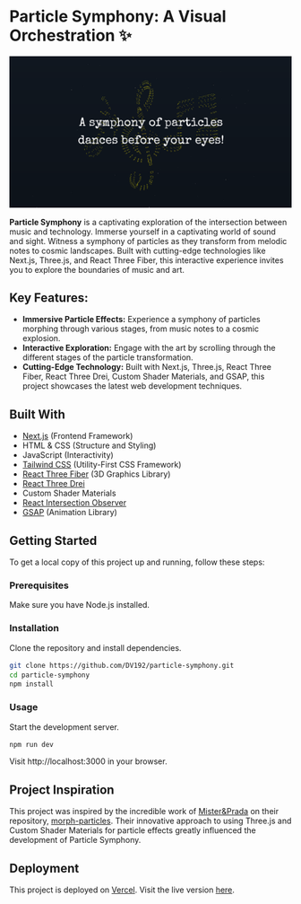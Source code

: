 # Particle Symphony: A Visual Orchestration ✨

[![Particle Symphony Preview](public/assets/particle-symphony-screenshot.png)](https://particle-symphony.vercel.app/)

**Particle Symphony** is a captivating exploration of the intersection between music and technology. Immerse yourself in a captivating world of sound and sight. Witness a symphony of particles as they transform from melodic notes to cosmic landscapes. Built with cutting-edge technologies like Next.js, Three.js, and React Three Fiber, this interactive experience invites you to explore the boundaries of music and art.

## Key Features:

- **Immersive Particle Effects:** Experience a symphony of particles morphing through various stages, from music notes to a cosmic explosion.
- **Interactive Exploration:** Engage with the art by scrolling through the different stages of the particle transformation.
- **Cutting-Edge Technology:** Built with Next.js, Three.js, React Three Fiber, React Three Drei, Custom Shader Materials, and GSAP, this project showcases the latest web development techniques.

## Built With

- [Next.js](https://nextjs.org/) (Frontend Framework)
- HTML & CSS (Structure and Styling)
- JavaScript (Interactivity)
- [Tailwind CSS](https://tailwindcss.com/) (Utility-First CSS Framework)
- [React Three Fiber](https://docs.pmnd.rs/react-three-fiber/getting-started/introduction) (3D Graphics Library)
- [React Three Drei](https://github.com/pmndrs/drei)
- Custom Shader Materials
- [React Intersection Observer](https://react-intersection-observer.vercel.app/?path=/docs/intro--docs)
- [GSAP](https://gsap.com/) (Animation Library)

## Getting Started

To get a local copy of this project up and running, follow these steps:

### Prerequisites

Make sure you have Node.js installed.

### Installation

Clone the repository and install dependencies.

```bash
git clone https://github.com/DV192/particle-symphony.git
cd particle-symphony
npm install
```

### Usage

Start the development server.

```bash
npm run dev
```

Visit http://localhost:3000 in your browser.

## Project Inspiration

This project was inspired by the incredible work of [Mister&Prada](https://github.com/MisterPrada) on their repository, [morph-particles](https://github.com/MisterPrada/morph-particles). Their innovative approach to using Three.js and Custom Shader Materials for particle effects greatly influenced the development of Particle Symphony.

## Deployment

This project is deployed on [Vercel](https://vercel.com/). Visit the live version [here](https://particle-symphony.vercel.app/).
